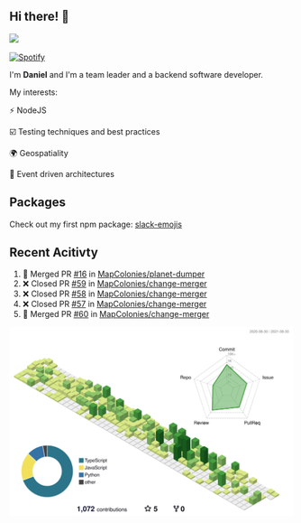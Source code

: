 ## Hi there! 👋

<p>
  <img src="https://github-readme-stats.vercel.app/api?username=syncush&theme=tokyonight">
</p>

[![Spotify](https://novatorem-rust.vercel.app/api/spotify)](https://open.spotify.com/user/syncush)

I'm **Daniel** and I'm a team leader and a backend software developer.

My interests:

⚡ NodeJS

☑️ Testing techniques and best practices

🌍 Geospatiality

🧠 Event driven architectures

## Packages
Check out my first npm package: [slack-emojis](https://www.npmjs.com/package/slack-emojis)

## Recent Acitivty
<!--START_SECTION:activity-->
1. 🎉 Merged PR [#16](https://github.com/MapColonies/planet-dumper/pull/16) in [MapColonies/planet-dumper](https://github.com/MapColonies/planet-dumper)
2. ❌ Closed PR [#59](https://github.com/MapColonies/change-merger/pull/59) in [MapColonies/change-merger](https://github.com/MapColonies/change-merger)
3. ❌ Closed PR [#58](https://github.com/MapColonies/change-merger/pull/58) in [MapColonies/change-merger](https://github.com/MapColonies/change-merger)
4. ❌ Closed PR [#57](https://github.com/MapColonies/change-merger/pull/57) in [MapColonies/change-merger](https://github.com/MapColonies/change-merger)
5. 🎉 Merged PR [#60](https://github.com/MapColonies/change-merger/pull/60) in [MapColonies/change-merger](https://github.com/MapColonies/change-merger)
<!--END_SECTION:activity-->

![contrib](./profile-3d-contrib/profile-green-animate.svg)
